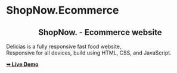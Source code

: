 # ShopNow.Ecommerce

<h2 align="center">ShopNow. - Ecommerce website</h2>

  Delicias is a fully responsive fast food website, <br />Responsive for all devices, build using HTML, CSS, and JavaScript.

  <a href="https://sadhikaligit.github.io/ShopNow.Ecommerce/"><strong>➥ Live Demo</strong></a>
